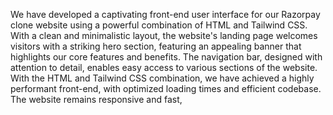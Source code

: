 We have developed a captivating front-end user interface for our Razorpay clone website using a powerful combination of HTML and Tailwind CSS. 
With a clean and minimalistic layout, the website's landing page welcomes visitors with a striking hero section, featuring an appealing banner that highlights our core features and benefits.
The navigation bar, designed with attention to detail, enables easy access to various sections of the website.
With the HTML and Tailwind CSS combination, we have achieved a highly performant front-end, with optimized loading times and efficient codebase.
The website remains responsive and fast, 
